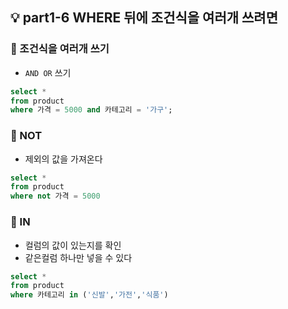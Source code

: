 ## 💡 part1-6 WHERE 뒤에 조건식을 여러개 쓰려면

### 🔹 조건식을 여러개 쓰기

- `AND OR` 쓰기

```sql
select *
from product
where 가격 = 5000 and 카테고리 = '가구';
```

### 🔹 NOT

- 제외의 값을 가져온다

```sql
select *
from product
where not 가격 = 5000
```

### 🔹 IN

- 컬럼의 값이 있는지를 확인
- 같은컬럼 하나만 넣을 수 있다

```sql
select *
from product
where 카테고리 in ('신발','가전','식품')
```
